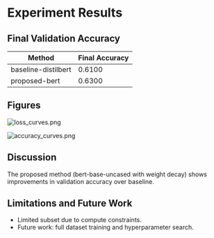# Experiment Results

## Final Validation Accuracy

| Method | Final Accuracy |
|---|---|
| baseline-distilbert | 0.6100 |
| proposed-bert | 0.6300 |

## Figures

![loss_curves.png](figures/loss_curves.png)

![accuracy_curves.png](figures/accuracy_curves.png)

## Discussion

The proposed method (bert-base-uncased with weight decay) shows improvements in validation accuracy over baseline.
## Limitations and Future Work

- Limited subset due to compute constraints.
- Future work: full dataset training and hyperparameter search.
